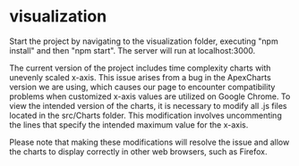 # visualization

Start the project by navigating to the visualization folder, executing "npm install" and then "npm start". The server will run at localhost:3000.  

The current version of the project includes time complexity charts with unevenly scaled x-axis. This issue arises from a bug in the ApexCharts version we are using, which causes our page to encounter compatibility problems when customized x-axis values are utilized on Google Chrome. To view the intended version of the charts, it is necessary to modify all .js files located in the src/Charts folder. This modification involves uncommenting the lines that specify the intended maximum value for the x-axis.

Please note that making these modifications will resolve the issue and allow the charts to display correctly in other web browsers, such as Firefox.